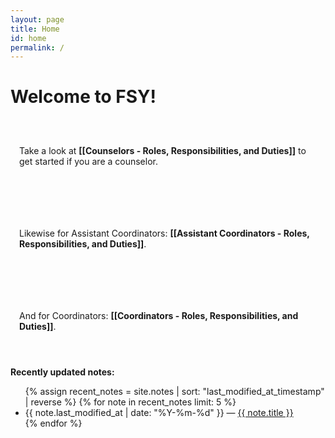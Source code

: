 ```yaml
---
layout: page
title: Home
id: home
permalink: /
---
```


# Welcome to FSY!

<p style="padding: 3em 1em; border-radius: 4px;">
  Take a look at <span style="font-weight: bold">[[Counselors - Roles, Responsibilities, and Duties]]</span> to get started if you are a counselor.
</p>

<p style="padding: 3em 1em; background:  border-radius: 4px;">
  Likewise for Assistant Coordinators: <span style="font-weight: bold">[[Assistant Coordinators - Roles, Responsibilities, and Duties]]</span>.
</p>

<p style="padding: 3em 1em; border-radius: 4px;">
  And for Coordinators: <span style="font-weight: bold">[[Coordinators - Roles, Responsibilities, and Duties]]</span>.
</p>

<strong>Recently updated notes:</strong>

<ul>
  {% assign recent_notes = site.notes | sort: "last_modified_at_timestamp" | reverse %}
  {% for note in recent_notes limit: 5 %}
    <li>
      {{ note.last_modified_at | date: "%Y-%m-%d" }} — <a class="internal-link" href="{{ note.url }}">{{ note.title }}</a>
    </li>
  {% endfor %}
</ul>

<style>
  .wrapper {
    max-width: 46em;
  }
</style>
